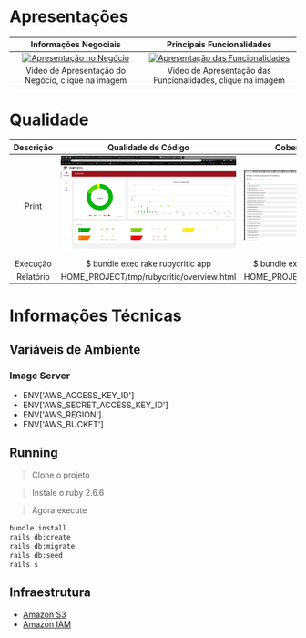 # Apresentações
Informações Negociais            |  Principais Funcionalidades
:-------------------------:|:-------------------------:
[![Apresentação no Negócio](http://img.youtube.com/vi/_bOqoXSPfUs/0.jpg)](https://www.youtube.com/watch?v=_bOqoXSPfUs)  |  [![Apresentação das Funcionalidades](http://img.youtube.com/vi/0rfxWGPf_gM/0.jpg)](https://www.youtube.com/watch?v=0rfxWGPf_gM)
Video de Apresentação do Negócio, clique na imagem | Video de Apresentação das Funcionalidades, clique na imagem

# Qualidade

Descrição | Qualidade de Código | Cobertura de Código
:-------------------------:|:-------------------------:|:-------------------------:
Print | ![Qualidade](public/images/qualidade.png) | ![Cobertura](public/images/cobertura.png)
Execução | $ bundle exec rake rubycritic app | $ bundle exec rake rubycritic app
Relatório | HOME_PROJECT/tmp/rubycritic/overview.html | HOME_PROJECT/coverage/index.html

# Informações Técnicas

## Variáveis de Ambiente

### Image Server
- ENV['AWS_ACCESS_KEY_ID']
- ENV['AWS_SECRET_ACCESS_KEY_ID']
- ENV['AWS_REGION']
- ENV['AWS_BUCKET']

## Running

> Clone o projeto

> Instale o ruby 2.6.6

> Agora execute

```
bundle install
rails db:create
rails db:migrate
rails db:seed 
rails s
```


## Infraestrutura

- [Amazon S3](https://s3.console.aws.amazon.com/s3/buckets/active-storage-portal-agro/?region=us-east-2&tab=overview)
- [Amazon IAM](https://console.aws.amazon.com/iam/home?region=us-east-2#/users)
